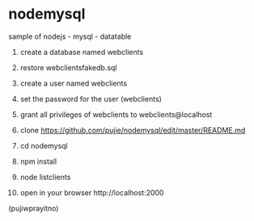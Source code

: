 # nodemysql
sample of nodejs - mysql - datatable

1. create a database named webclients

2. restore webclientsfakedb.sql 

3. create a user named webclients

4. set the password for the user (webclients)

5. grant all privileges of webclients to webclients@localhost

6. clone https://github.com/pujie/nodemysql/edit/master/README.md

7. cd nodemysql

8. npm install

9. node listclients

10. open in your browser http://localhost:2000


(pujiwprayitno)
